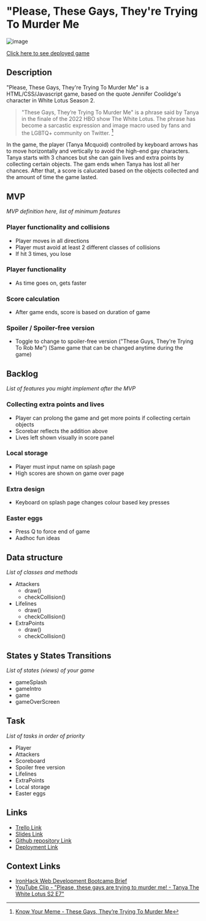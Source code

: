 # "Please, These Gays, They're Trying To Murder Me
![image](https://user-images.githubusercontent.com/120404332/213864371-a10e3a21-74e0-4091-b50f-73dc657e5af9.png)

[Click here to see deployed game](http://github.com)


## Description
"Please, These Gays, They're Trying To Murder Me" is a HTML/CSS/Javascript game, based on the quote Jennifer Coolidge's character in White Lotus Season 2. 

>"These Gays, They’re Trying To Murder Me" is a phrase said by Tanya in the finale of the 2022 HBO show The White Lotus. The phrase has become a sarcastic expression and image macro used by fans and the LGBTQ+ community on Twitter. [^1] 

In the game, the player (Tanya Mcquoid) controlled by keyboard arrows has to move horizontally and vertically to avoid the high-end gay characters. Tanya starts with 3 chances but she can gain lives and extra points by collecting certain objects. The gam ends when Tanya has lost all her chances. After that, a score is calucated based on the objects collected and the amount of time the game lasted.


## MVP
_MVP definition here, list of minimum features_
### Player functionality and collisions
- Player moves in all directions
- Player must avoid at least 2 different classes of collisions
- If hit 3 times, you lose 
### Player functionality
- As time goes on, gets faster
### Score calculation
- After game ends, score is based on duration of game
### Spoiler / Spoiler-free version
- Toggle to change to spoiler-free version ("These Guys, They're Trying To Rob Me") (Same game that can be changed anytime during the game)


## Backlog
_List of features you might implement after the MVP_
### Collecting extra points and lives
- Player can prolong the game and get more points if collecting certain objects
- Scorebar reflects the addition above
- Lives left shown visually in score panel
### Local storage
- Player must input name on splash page
- High scores are shown on game over page
### Extra design
- Keyboard on splash page changes colour based key presses
### Easter eggs
- Press Q to force end of game
- Aadhoc fun ideas


## Data structure
_List of classes and methods_
- Attackers
     - draw()
     - checkCollision()
- Lifelines
     - draw()
     - checkCollision()
- ExtraPoints
     - draw()
     - checkCollision()

## States y States Transitions
_List of states (views) of your game_
- gameSplash
- gameIntro
- game
- gameOverScreen

## Task
_List of tasks in order of priority_
- Player
- Attackers
- Scoreboard
- Spoiler free version
- Lifelines
- ExtraPoints
- Local storage
- Easter eggs

## Links
- [Trello Link](https://trello.com/b/mq5yk2KP/white-lotus-season-2-game)
- [Slides Link](https://docs.google.com/presentation/d/1J5lAjnExh4wpC5CnucCLvv1B6jP6P4LnrIo8J4v4d9k/edit?usp=sharing)
- [Github repository Link](https://github.com/sorfbourt/white-lotus-season-2-game)
- [Deployment Link ](http://github.com)

## Context Links
- [IronHack Web Development Bootcamp Brief](https://docs.google.com/presentation/d/1_mVDkbM7i0YFSzImKCzcmYNInOa2v9Cj/edit#slide=id.p1)
- [YouTube Clip - "Please, these gays are trying to murder me! - Tanya The White Lotus S2 E7"](https://www.youtube.com/watch?v=Sbt-N9IOPfc)

[^1]: [Know Your Meme - These Gays, They’re Trying To Murder Me](https://knowyourmeme.com/memes/these-gays-theyre-trying-to-murder-me)
